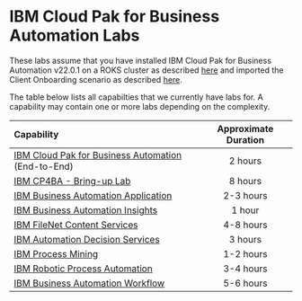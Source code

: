 # IBM Cloud Pak for Business Automation Labs

These labs assume that you have installed IBM Cloud Pak for Business Automation v22.0.1 on a ROKS cluster as described [here](https://github.com/IBM/cp4ba-rapid-deployment/) and imported the Client Onboarding scenario as described [here](https://github.com/IBM/cp4ba-client-onboarding-scenario/tree/main/22.0.1).

The table below lists all capabilties that we currently have labs for. A capability may contain one or more labs depending on the complexity.

| Capability                                                   | Approximate Duration |
| :----------------------------------------------------------- | :------------------: |
| [IBM Cloud Pak for Business Automation](IBM%20Cloud%20Pak%20for%20Business%20Automation%20(End-to-End)) (End-to-End) |       2 hours        |
| [IBM CP4BA - Bring-up Lab](Bring-up)                         |       8 hours       |
| [IBM Business Automation Application](Business%20Automation%20Application) |      2-3 hours       |
| [IBM Business Automation Insights](Business%20Automation%20Insights) |        1 hour        |
| [IBM FileNet Content Services](Content)                       |      4-8 hours       |
| [IBM Automation Decision Services](Decisions)                |       3 hours        |
| [IBM Process Mining](Process%20Mining)                       |      1-2 hours       |
| [IBM Robotic Process Automation](Robotic%20Process%20Automation) |      3-4 hours       |
| [IBM Business Automation Workflow](Workflow)                 |      5-6 hours       |

